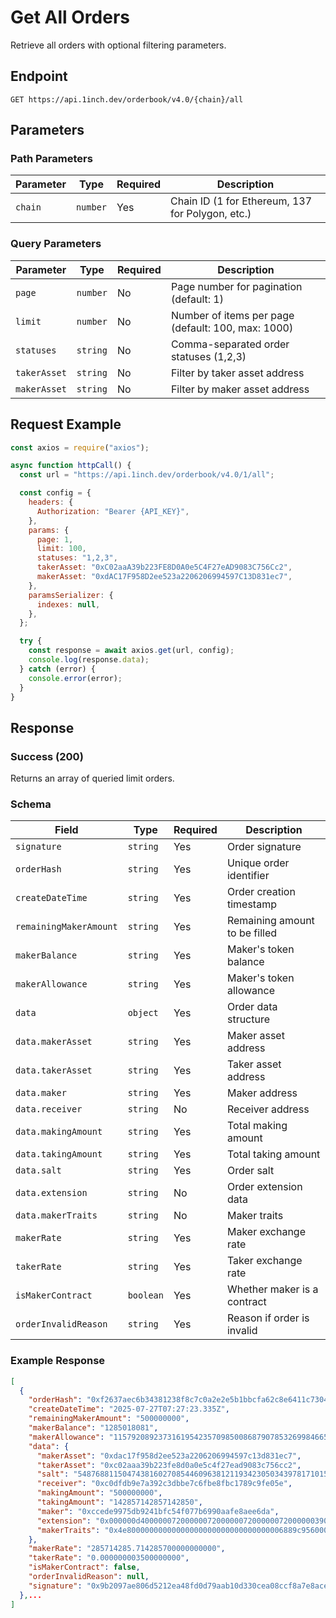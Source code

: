 # Get All Orders

Retrieve all orders with optional filtering parameters.

## Endpoint

```
GET https://api.1inch.dev/orderbook/v4.0/{chain}/all
```

## Parameters

### Path Parameters

| Parameter | Type | Required | Description |
| --------- | ---- | -------- | ----------- |
| `chain` | `number` | Yes | Chain ID (1 for Ethereum, 137 for Polygon, etc.) |

### Query Parameters

| Parameter | Type | Required | Description |
| --------- | ---- | -------- | ----------- |
| `page` | `number` | No | Page number for pagination (default: 1) |
| `limit` | `number` | No | Number of items per page (default: 100, max: 1000) |
| `statuses` | `string` | No | Comma-separated order statuses (1,2,3) |
| `takerAsset` | `string` | No | Filter by taker asset address |
| `makerAsset` | `string` | No | Filter by maker asset address |

## Request Example

```javascript
const axios = require("axios");

async function httpCall() {
  const url = "https://api.1inch.dev/orderbook/v4.0/1/all";

  const config = {
    headers: {
      Authorization: "Bearer {API_KEY}",
    },
    params: {
      page: 1,
      limit: 100,
      statuses: "1,2,3",
      takerAsset: "0xC02aaA39b223FE8D0A0e5C4F27eAD9083C756Cc2",
      makerAsset: "0xdAC17F958D2ee523a2206206994597C13D831ec7",
    },
    paramsSerializer: {
      indexes: null,
    },
  };

  try {
    const response = await axios.get(url, config);
    console.log(response.data);
  } catch (error) {
    console.error(error);
  }
}
```

## Response

### Success (200)

Returns an array of queried limit orders.

### Schema

| Field | Type | Required | Description |
| ----- | ---- | -------- | ----------- |
| `signature` | `string` | Yes | Order signature |
| `orderHash` | `string` | Yes | Unique order identifier |
| `createDateTime` | `string` | Yes | Order creation timestamp |
| `remainingMakerAmount` | `string` | Yes | Remaining amount to be filled |
| `makerBalance` | `string` | Yes | Maker's token balance |
| `makerAllowance` | `string` | Yes | Maker's token allowance |
| `data` | `object` | Yes | Order data structure |
| `data.makerAsset` | `string` | Yes | Maker asset address |
| `data.takerAsset` | `string` | Yes | Taker asset address |
| `data.maker` | `string` | Yes | Maker address |
| `data.receiver` | `string` | No | Receiver address |
| `data.makingAmount` | `string` | Yes | Total making amount |
| `data.takingAmount` | `string` | Yes | Total taking amount |
| `data.salt` | `string` | Yes | Order salt |
| `data.extension` | `string` | No | Order extension data |
| `data.makerTraits` | `string` | No | Maker traits |
| `makerRate` | `string` | Yes | Maker exchange rate |
| `takerRate` | `string` | Yes | Taker exchange rate |
| `isMakerContract` | `boolean` | Yes | Whether maker is a contract |
| `orderInvalidReason` | `string` | Yes | Reason if order is invalid | 

### Example Response

```json
[
  {
    "orderHash": "0xf2637aec6b34381238f8c7c0a2e2e5b1bbcfa62c8e6411c7304f3f10e30d74b4",
    "createDateTime": "2025-07-27T07:27:23.335Z",
    "remainingMakerAmount": "500000000",
    "makerBalance": "1285018081",
    "makerAllowance": "115792089237316195423570985008687907853269984665640564039457584007913129639935",
    "data": {
      "makerAsset": "0xdac17f958d2ee523a2206206994597c13d831ec7",
      "takerAsset": "0xc02aaa39b223fe8d0a0e5c4f27ead9083c756cc2",
      "salt": "5487688115047438160270854460963812119342305034397817101594570438434225671085",
      "receiver": "0xc0dfdb9e7a392c3dbbe7c6fbe8fbc1789c9fe05e",
      "makingAmount": "500000000",
      "takingAmount": "142857142857142850",
      "maker": "0xccede9975db9241bfc54f077b6990aafe8aee6da",
      "extension": "0x000000d400000072000000720000007200000072000000390000000000000000c0dfdb9e7a392c3dbbe7c6fbe8fbc1789c9fe05e00000001f43203b09498030ae3416b66dc74db31d09524fa87b1f7d18bd45f0b94f54a968fc0dfdb9e7a392c3dbbe7c6fbe8fbc1789c9fe05e00000001f43203b09498030ae3416b66dc74db31d09524fa87b1f7d18bd45f0b94f54a968fc0dfdb9e7a392c3dbbe7c6fbe8fbc1789c9fe05e00000000000000000000000000000000000000000090cbe4bdd538d6e9b379bff5fe72c3d67a521de500000001f43203b09498030ae3416b66dc74db31d09524fa87b1f7d18bd45f0b94f54a968f",
      "makerTraits": "0x4e80000000000000000000000000000000006889c95600000000000000000000"
    },
    "makerRate": "285714285.714285700000000000",
    "takerRate": "0.000000003500000000",
    "isMakerContract": false,
    "orderInvalidReason": null,
    "signature": "0x9b2097ae806d5212ea48fd0d79aab10d330cea08ccf8a7e8aceaad24a8f4c3ae5121132fa69c5ef2fe1cbe5d484322d1c5da986516a69ed1be22341a4a8c02a51b"
  },...
]

